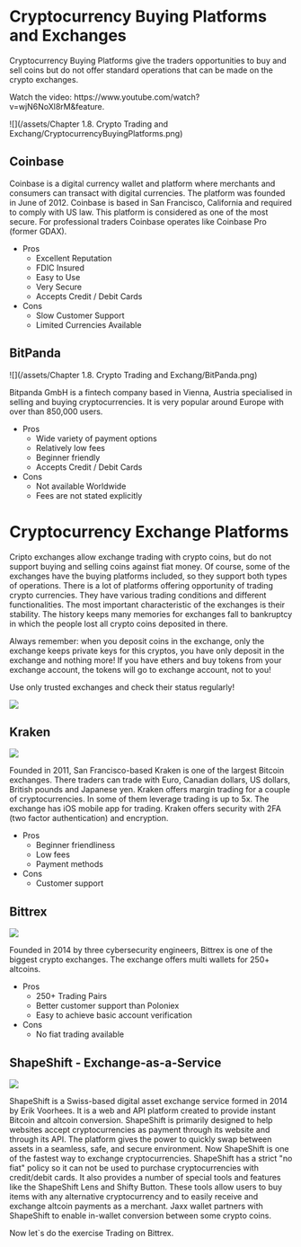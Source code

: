# Cryptocurrency Buying Platforms and Exchanges

Cryptocurrency Buying Platforms give the traders opportunities to buy and sell coins but do not offer standard operations that can be made on the crypto exchanges.
<div class="video-player">
  Watch the video: <a target="_blank"https://www.youtube.com/watch?v=wjN6NoXl8rM&feature">https://www.youtube.com/watch?v=wjN6NoXl8rM&feature</a>.
</div>
<script src="/assets/js/video.js"></script>




![](/assets/Chapter 1.8. Crypto Trading and Exchang/CryptocurrencyBuyingPlatforms.png)

## Coinbase

Coinbase is a digital currency wallet and platform where merchants and consumers can transact with digital currencies. The platform was founded in June of 2012.  Coinbase is based in San Francisco, California and required to comply with US law. This platform is considered as one of the most secure. For professional traders Coinbase operates like Coinbase Pro \(former GDAX\).

* Pros
  * Excellent Reputation
  * FDIC Insured
  * Easy to Use
  * Very Secure
  * Accepts Credit / Debit Cards
* Cons
  * Slow Customer Support
  * Limited Currencies Available

## BitPanda

![](/assets/Chapter 1.8. Crypto Trading and Exchang/BitPanda.png)

Bitpanda GmbH is a fintech company based in Vienna, Austria specialised in selling and buying cryptocurrencies. It is very popular around Europe with over than 850,000 users.

* Pros
  * Wide variety of payment options 
  * Relatively low fees 
  * Beginner friendly 
  * Accepts Credit / Debit Cards
* Cons
  * Not available Worldwide 
  * Fees are not stated explicitly

# Cryptocurrency Exchange Platforms

Cripto exchanges allow exchange trading with crypto coins, but do not support buying and selling coins against fiat money. Of course, some of the exchanges have the buying platforms included, so they support both types of operations. There is a lot of platforms offering opportunity of trading crypto currencies. They have various trading conditions and different functionalities. The most important characteristic of the exchanges is their stability. The history keeps many memories for exchanges fall to bankruptcy in which the people lost all crypto coins deposited in there.

Always remember: when you deposit coins in the exchange, only the exchange keeps private keys for this cryptos, you have only deposit in the exchange and nothing more! If you have ethers and buy tokens from your exchange account, the tokens will go to exchange account, not to you!

Use only trusted exchanges and check their status regularly!

![](/assets/import.png)

## Kraken

![](/assets/Kraken.png)

Founded in 2011, San Francisco-based Kraken is one of the largest Bitcoin exchanges. There traders can trade with Euro, Canadian dollars, US dollars, British pounds and Japanese yen. Kraken offers margin trading for a couple of cryptocurrencies. In some of them leverage trading is up to 5x. The exchange has iOS mobile app for trading. Kraken offers security with 2FA \(two factor authentication\) and encryption.

* Pros
  * Beginner friendliness
  * Low fees
  * Payment methods
* Cons
  * Customer support

## Bittrex

![](/assets/Bittrex.png)

Founded in 2014 by three cybersecurity engineers, Bittrex is one of the biggest crypto exchanges. The exchange offers multi wallets for 250+ altcoins.

* Pros
  * 250+ Trading Pairs 
  * Better customer support than Poloniex 
  * Easy to achieve basic account verification 
* Cons
  * No fiat trading available

## ShapeShift - Exchange-as-a-Service

![](/assets/ShapeShift.png)

ShapeShift is a Swiss-based digital asset exchange service formed in 2014 by Erik Voorhees. It is a web and API platform created to provide instant Bitcoin and altcoin conversion. ShapeShift is primarily designed to help websites accept cryptocurrencies as payment through its website and through its API. The platform gives the power to quickly swap between assets in a seamless, safe, and secure environment. Now ShapeShift is one of the fastest way to exchange cryptocurrencies. ShapeShift has a strict "no fiat" policy so it can not be used to purchase cryptocurrencies with credit/debit cards.  It also provides a number of special tools and features like the ShapeShift Lens and Shifty Button. These tools allow users to buy items with any alternative cryptocurrency and to easily receive and exchange altcoin payments as a merchant.
Jaxx wallet partners with ShapeShift to enable in-wallet conversion between some crypto coins.

Now let`s do the exercise Trading on Bittrex.



